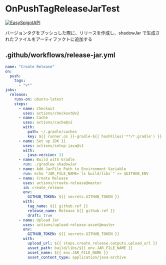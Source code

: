 # OnPushTagReleaseJarTest
[![EasySpigotAPI](https://img.shields.io/badge/EasySpigotAPI-%E2%AC%85-4D4.svg)](https://github.com/sya-ri/EasySpigotAPI)

バージョンタグをプッシュした際に、リリースを作成し、shadowJar で生成されたファイルをアーティファクトに追加する

## .github/workflows/release-jar.yml
```yml
name: "Create Release"
on:
  push:
    tags:
      - "v*"
jobs:
  release:
    runs-on: ubuntu-latest
    steps:
      - name: Checkout
        uses: actions/checkout@v2
      - name: Cache
        uses: actions/cache@v2
        with:
          path: ~/.gradle/caches
          key: ${{ runner.os }}-gradle-${{ hashFiles('**/*.gradle') }}
      - name: Set up JDK 11
        uses: actions/setup-java@v1
        with:
          java-version: 11
      - name: Build with Gradle
        run: ./gradlew shadowJar
      - name: Add JarFile Path to Environment Variable
        run: echo "JAR_FILE_NAME=`ls build/libs`" >> $GITHUB_ENV
      - name: Create Release
        uses: actions/create-release@master
        id: create_release
        env:
          GITHUB_TOKEN: ${{ secrets.GITHUB_TOKEN }}
        with:
          tag_name: ${{ github.ref }}
          release_name: Release ${{ github.ref }}
          draft: true
      - name: Upload Jar
        uses: actions/upload-release-asset@master
        env:
          GITHUB_TOKEN: ${{ secrets.GITHUB_TOKEN }}
        with:
          upload_url: ${{ steps.create_release.outputs.upload_url }}
          asset_path: build/libs/${{ env.JAR_FILE_NAME }}
          asset_name: ${{ env.JAR_FILE_NAME }}
          asset_content_type: application/java-archive

```